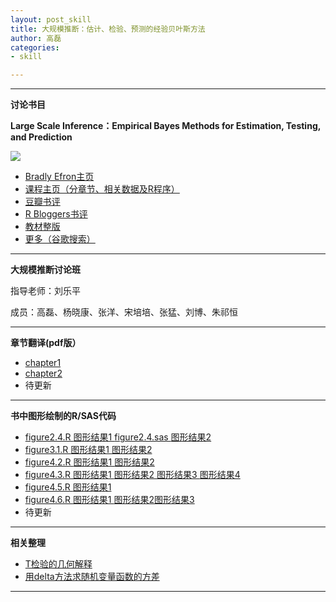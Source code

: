 ```yaml
---
layout: post_skill  
title: 大规模推断：估计、检验、预测的经验贝叶斯方法
author: 高磊
categories:
- skill

---
```


----------
**讨论书目**

**Large Scale Inference：Empirical Bayes Methods for Estimation, Testing, and Prediction**

![](https://bayes-stat.github.com/images/book2.png)

- [Bradly Efron主页](http://statweb.stanford.edu/~ckirby/brad/)
- [课程主页（分章节、相关数据及R程序）](http://statweb.stanford.edu/~omkar/329/)
- [豆瓣书评](http://book.douban.com/subject/6718508/)
- [R Bloggers书评](http://www.r-bloggers.com/large-scale-inference/)
- [教材整版](http://statweb.stanford.edu/~ckirby/brad/papers/2010LSIexcerpt.pdf)
- [更多（谷歌搜索）](https://www.google.com.hk/search?q=Large+Scale+Inference%EF%BC%9AEmpirical+Bayes+Methods+for+Estimation%2C+Testing%2C+and+Prediction&oq=Large+Scale+Inference%EF%BC%9AEmpirical+Bayes+Methods+for+Estimation%2C+Testing%2C+and+Prediction&aqs=chrome..69i57.598j0j1&sourceid=chrome&espvd=210&es_sm=93&ie=UTF-8)


----------
**大规模推断讨论班**

指导老师：刘乐平

成员：高磊、杨晓康、张洋、宋培培、张猛、刘博、朱祁恒


----------
**章节翻译(pdf版）**

- [chapter1](https://bayes-stat.github.com/download/chapte1.pdf)
- [chapter2](https://bayes-stat.github.com/download/第二章.pdf)
- 待更新

----------
**书中图形绘制的R/SAS代码**

- [figure2.4.R ](http://bayes-stat.github.io/code/largescale/figure2.4.R )[图形结果1 ](http://bayes-stat.github.io/images/largescale/figure2.4.png )[figure2.4.sas ](http://bayes-stat.github.io/code/largescale/figure2.4.sas )[图形结果2](http://bayes-stat.github.io/images/largescale/figure2.4b.png )
- [figure3.1.R ](http://bayes-stat.github.io/code/largescale/figure3.1.R )[图形结果1 ](http://bayes-stat.github.io/images/largescale/figure3.1a.png)[图形结果2 ](http://bayes-stat.github.io/images/largescale/figure3.1b.png)
- [figure4.2.R ](http://bayes-stat.github.io/code/largescale/figure4.2.R )[图形结果1 ](http://bayes-stat.github.io/images/largescale/figure4.2a.png)[图形结果2 ](http://bayes-stat.github.io/images/largescale/figure4.2b.png)
- [figure4.3.R ](http://bayes-stat.github.io/code/largescale/figure4.3.R )[图形结果1 ](http://bayes-stat.github.io/images/largescale/figure4.3a.png)[图形结果2 ](http://bayes-stat.github.io/images/largescale/figure4.3b.png)[图形结果3 ](http://bayes-stat.github.io/images/largescale/figure4.3c.png)[图形结果4 ](http://bayes-stat.github.io/images/largescale/figure4.3d.png)
- [figure4.5.R ](http://bayes-stat.github.io/code/largescale/figure4.5.R )[图形结果1 ](http://bayes-stat.github.io/images/largescale/figure4.5.png)
- [figure4.6.R ](http://bayes-stat.github.io/code/largescale/figure4.6.R )[图形结果1 ](http://bayes-stat.github.io/images/largescale/figure4.6a.png)[图形结果2](http://bayes-stat.github.io/images/largescale/figure4.6b.png)[图形结果3](http://bayes-stat.github.io/images/largescale/figure4.6c.png)
- 待更新

----------

**相关整理**

- [T检验的几何解释 ](https://bayes-stat.github.com/download/largescale/t.test.pdf)
- [用delta方法求随机变量函数的方差 ](https://bayes-stat.github.com/download/largescale/delta.pdf)

----------





